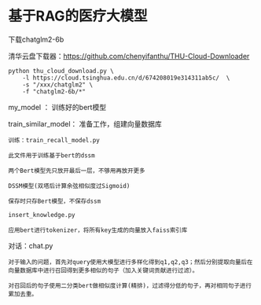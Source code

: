 # 基于RAG的医疗大模型





下载chatglm2-6b

清华云盘下载器：https://github.com/chenyifanthu/THU-Cloud-Downloader
```
python thu_cloud_download.py \
    -l https://cloud.tsinghua.edu.cn/d/674208019e314311ab5c/  \
    -s "/xxx/chatglm2" \
    -f "chatglm2-6b/*"
```


my_model ： 训练好的bert模型

train_similar_model： 准备工作，组建向量数据库

    训练：train_recall_model.py
    
    此文件用于训练基于bert的dssm
    
    两个Bert模型先只放开最后一层，不够用再放开更多
    
    DSSM模型(双塔后计算余弦相似度过Sigmoid)
    
    保存时只存Bert模型，不保存dssm
    
    insert_knowledge.py
    
    应用bert进行tokenizer，将所有key生成的向量放入faiss索引库


对话：chat.py

    对于输入的问题，首先对query使用大模型进行多样化得到q1,q2,q3；然后分别提取向量后在向量数据库中进行召回得到更多相似的句子（加入关键词贡献进行过滤）。
    
    对召回后的句子使用二分类bert做相似度计算(精排)，过滤得分低的句子，再对相同句子进行累加去重。